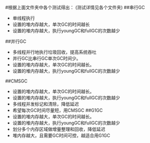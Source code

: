 #根据上面文件夹中各个测试得出：
(测试详情见各个文件夹)
##串行GC
+ 单线程执行
+ 设置的堆内存越大，单次GC的时间越长
+ 设置的堆内存越大，执行youngGC和fullGC的次数越少

##并行GC
+ 多线程并行地执行垃圾回收，提高系统吞吐
+ 并行GC比串行GC单次GC时间少。
+ 设置的堆内存越大，单次GC的时间越长。
+ 设置的堆内存越大，执行youngGC和fullGC的次数越少

##CMSGC
+ 设置的堆内存越大，单次GC的时间越长。
+ 设置的堆内存越大，执行youngGC和fullGC的次数越少
+ 多线程并发标记和清除，降低延迟
+ 希望每次GC时间尽量短，用CMSGC
##G1GC
+ 设置的堆内存越大，单次GC的时间越长。
+ 设置的堆内存越大，执行youngGC和fullGC的次数越少
+ 划分多个内存区域做增量整理和回收，降低延迟
+ 堆内存越大，且需要GC时间可控，越适合用G1GC